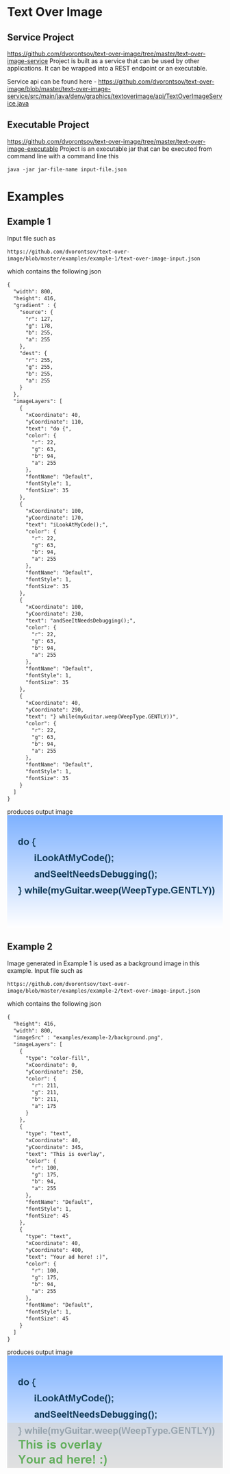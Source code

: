 # Text Over Image

## Service Project
https://github.com/dvorontsov/text-over-image/tree/master/text-over-image-service
Project is built as a service that can be used by other applications.  It can be wrapped into a REST endpoint or an executable.

Service api can be found here - https://github.com/dvorontsov/text-over-image/blob/master/text-over-image-service/src/main/java/denv/graphics/textoverimage/api/TextOverImageService.java

## Executable Project
https://github.com/dvorontsov/text-over-image/tree/master/text-over-image-executable
Project is an executable jar that can be executed from command line with a command line this
```
java -jar jar-file-name input-file.json
```


# Examples

## Example 1
Input file such as 
```
https://github.com/dvorontsov/text-over-image/blob/master/examples/example-1/text-over-image-input.json
```
which contains the following json
```
{
  "width": 800,
  "height": 416,
  "gradient" : {
    "source": {
      "r": 127,
      "g": 178,
      "b": 255,
      "a": 255
    },
    "dest": {
      "r": 255,
      "g": 255,
      "b": 255,
      "a": 255
    }
  },
  "imageLayers": [
    {
      "xCoordinate": 40,
      "yCoordinate": 110,
      "text": "do {",
      "color": {
        "r": 22,
        "g": 63,
        "b": 94,
        "a": 255
      },
      "fontName": "Default",
      "fontStyle": 1,
      "fontSize": 35
    },
    {
      "xCoordinate": 100,
      "yCoordinate": 170,
      "text": "iLookAtMyCode();",
      "color": {
        "r": 22,
        "g": 63,
        "b": 94,
        "a": 255
      },
      "fontName": "Default",
      "fontStyle": 1,
      "fontSize": 35
    },
    {
      "xCoordinate": 100,
      "yCoordinate": 230,
      "text": "andSeeItNeedsDebugging();",
      "color": {
        "r": 22,
        "g": 63,
        "b": 94,
        "a": 255
      },
      "fontName": "Default",
      "fontStyle": 1,
      "fontSize": 35
    },
    {
      "xCoordinate": 40,
      "yCoordinate": 290,
      "text": "} while(myGuitar.weep(WeepType.GENTLY))",
      "color": {
        "r": 22,
        "g": 63,
        "b": 94,
        "a": 255
      },
      "fontName": "Default",
      "fontStyle": 1,
      "fontSize": 35
    }
  ]
}
```
produces output image
![Alt Text](https://github.com/dvorontsov/text-over-image/blob/master/examples/example-1/text-over-image-output.png)


## Example 2
Image generated in Example 1 is used as a background image in this example.
Input file such as 
```
https://github.com/dvorontsov/text-over-image/blob/master/examples/example-2/text-over-image-input.json
```
which contains the following json
```
{
  "height": 416,
  "width": 800,
  "imageSrc" : "examples/example-2/background.png",
  "imageLayers": [
    {
      "type": "color-fill",
      "xCoordinate": 0,
      "yCoordinate": 250,
      "color": {
        "r": 211,
        "g": 211,
        "b": 211,
        "a": 175
      }
    },
    {
      "type": "text",
      "xCoordinate": 40,
      "yCoordinate": 345,
      "text": "This is overlay",
      "color": {
        "r": 100,
        "g": 175,
        "b": 94,
        "a": 255
      },
      "fontName": "Default",
      "fontStyle": 1,
      "fontSize": 45
    },
    {
      "type": "text",
      "xCoordinate": 40,
      "yCoordinate": 400,
      "text": "Your ad here! :)",
      "color": {
        "r": 100,
        "g": 175,
        "b": 94,
        "a": 255
      },
      "fontName": "Default",
      "fontStyle": 1,
      "fontSize": 45
    }
  ]
}
```
produces output image
![Alt Text](https://github.com/dvorontsov/text-over-image/blob/master/examples/example-2/text-over-image-output.png)
